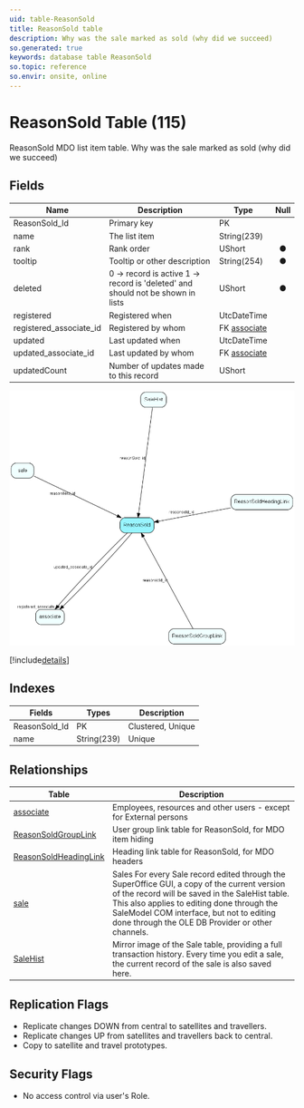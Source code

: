 ```yaml
---
uid: table-ReasonSold
title: ReasonSold table
description: Why was the sale marked as sold (why did we succeed)
so.generated: true
keywords: database table ReasonSold
so.topic: reference
so.envir: onsite, online
---
```


# ReasonSold Table (115)

ReasonSold MDO list item table.
Why was the sale marked as sold (why did we succeed)

## Fields

| Name | Description | Type | Null |
|------|-------------|------|:----:|
|ReasonSold\_Id|Primary key|PK| |
|name|The list item|String(239)| |
|rank|Rank order|UShort|&#x25CF;|
|tooltip|Tooltip or other description|String(254)|&#x25CF;|
|deleted|0 -&gt; record is active 1 -&gt; record is &apos;deleted&apos; and should not be shown in lists|UShort|&#x25CF;|
|registered|Registered when|UtcDateTime| |
|registered\_associate\_id|Registered by whom|FK [associate](associate.md)| |
|updated|Last updated when|UtcDateTime| |
|updated\_associate\_id|Last updated by whom|FK [associate](associate.md)| |
|updatedCount|Number of updates made to this record|UShort| |


![ReasonSold table relationship diagram](./media/ReasonSold.png)

[!include[details](./includes/reasonsold.md)]

## Indexes

| Fields | Types | Description |
|--------|-------|-------------|
|ReasonSold\_Id |PK |Clustered, Unique |
|name |String(239) |Unique |

## Relationships

| Table|  Description |
|------|-------------|
|[associate](associate.md)  |Employees, resources and other users - except for External persons |
|[ReasonSoldGroupLink](reasonsoldgrouplink.md)  |User group link table for ReasonSold, for MDO item hiding |
|[ReasonSoldHeadingLink](reasonsoldheadinglink.md)  |Heading link table for ReasonSold, for MDO headers |
|[sale](sale.md)  |Sales  For every Sale record edited through the SuperOffice GUI, a copy of the current version of the record will be saved in the SaleHist table. This also applies to editing done through the SaleModel COM interface, but not to editing done through the OLE DB Provider or other channels.   |
|[SaleHist](salehist.md)  |Mirror image of the Sale table, providing a full transaction history. Every time you edit a sale, the current record of the sale is also saved here.  |


## Replication Flags

* Replicate changes DOWN from central to satellites and travellers.
* Replicate changes UP from satellites and travellers back to central.
* Copy to satellite and travel prototypes.

## Security Flags

* No access control via user's Role.

